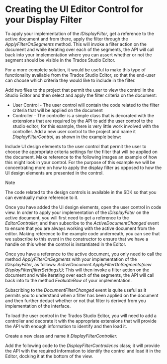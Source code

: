 Creating the UI Editor Control for your Display Filter
====
To apply your implementation of the *IDisplayFilter*, get a reference to the active document and from there, apply the filter through the *ApplyFilterOnSegments* method. This will invoke a filter action on the document and while iterating over each of the segments, the API will call back into your implementation where you can assert whether or not the segment should be visible in the Trados Studio Editor.

For a more complete solution, it would be useful to make this type of functionality available from the Trados Studio Editor, so that the end-user can choose which criteria they would like to include in the filter.

Add two files to the project that permit the user to view the control in the Studio Editor and then select and apply the filter criteria on the document:

* User Control - The user control will contain the code related to the filter criteria that will be applied on the document
* Controller - The controller is a simple class that is decorated with the extensions that are required by the API to add the user control to the studio editor; for this example, there is very little work involved with the controller.
Add a new user control to the project and name it *DisplayFilterControl*, as shown in the example below:

Include UI design elements to the user control that permit the user to choose the appropriate criteria settings for the filter that will be applied on the document. Make reference to the following images an example of how this might look in your control. For the purpose of this example we will be concentrating more on how to apply the display filter as opposed to how the UI design elements are presented in the control.

> [!NOTE]
> The code related to the design controls is available in the SDK so that you can eventually make reference to it.

Once you have added the UI design elements, open the user control in code view. In order to apply your implementation of the *IDisplayFilter* on the active document, you will first need to get a reference to the *EditorController*, and then subscribe to the *ActiveDocumentChanged* event to ensure that you are always working with the active document from the editor. Making reference to the example code underneath, you can see that we subscribe to this event in the constructor to ensure that we have a handle on this when the control is instantiated in the Editor.

Once you have a reference to the active document, you only need to call the method *ApplyFilterOnSegments* with your implementation of the *IDisplayFilter*, as follows: *ActiveDocument.ApplyFilterOnSegments(new DisplayFilter(filterSettings););* This will then invoke a filter action on the document and while iterating over each of the segments, the API will call back into to the method *EvaluateRow* of your implementation.

Subscribing to the *DocumentFilterChanged* event is quite useful as it permits you to understand when a filter has been applied on the document and then further deduct whether or not that filter is derived from you implementation of the interface.

To load the user control in the Trados Studio Editor, you will need to add a controller and decorate it with the appropriate extensions that will provide the API with enough information to identify and then load it.

Create a new class and name it *DisplayFilterController.*

Add the following code to the *DisplayFilterController.cs* class; it will provide the API with the required information to identify the control and load it in the Editor, docking it at the bottom of the view.